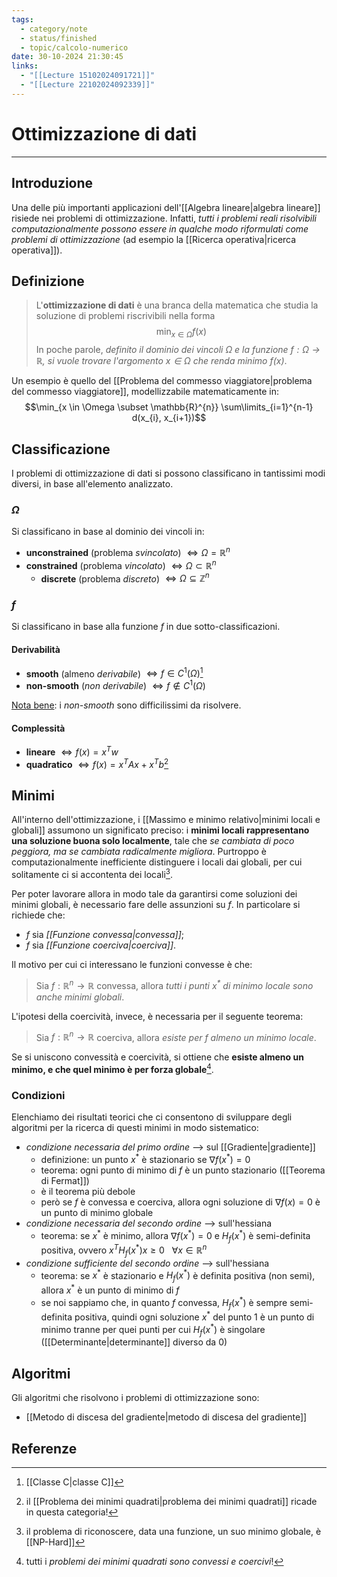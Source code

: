 ```yaml
---
tags:
  - category/note
  - status/finished
  - topic/calcolo-numerico
date: 30-10-2024 21:30:45
links:
  - "[[Lecture 15102024091721]]"
  - "[[Lecture 22102024092339]]"
---
```

# Ottimizzazione di dati
---
## Introduzione
Una delle più importanti applicazioni dell'[[Algebra lineare|algebra lineare]] risiede nei problemi di ottimizzazione. Infatti, _tutti i problemi reali risolvibili computazionalmente possono essere in qualche modo riformulati come problemi di ottimizzazione_ (ad esempio la [[Ricerca operativa|ricerca operativa]]).

## Definizione
> L'**ottimizzazione di dati** è una branca della matematica che studia la soluzione di problemi riscrivibili nella forma
> $$\min_{x \in \Omega} f(x)$$
> In poche parole, _definito il dominio dei vincoli $\Omega$ e la funzione $f: \Omega \to \mathbb{R}$, si vuole trovare l'argomento $x \in \Omega$ che renda minimo $f(x)$_.

Un esempio è quello del [[Problema del commesso viaggiatore|problema del commesso viaggiatore]], modellizzabile matematicamente in:
$$\min_{x \in \Omega \subset \mathbb{R}^{n}} \sum\limits_{i=1}^{n-1} d(x_{i}, x_{i+1})$$

## Classificazione
I problemi di ottimizzazione di dati si possono classificano in tantissimi modi diversi, in base all'elemento analizzato.

### $\Omega$
Si classificano in base al dominio dei vincoli in:
- **unconstrained** (problema _svincolato_) $\iff \Omega = \mathbb{R}^{n}$
- **constrained** (problema _vincolato_) $\iff \Omega \subset \mathbb{R}^{n}$
	- **discrete** (problema _discreto_) $\iff \Omega \subseteq \mathbb{Z}^{n}$

### $f$
Si classificano in base alla funzione $f$ in due sotto-classificazioni.

#### Derivabilità
- **smooth** (almeno _derivabile_) $\iff f \in C^{1}(\Omega)$[^1]
- **non-smooth** (_non derivabile_) $\iff f \notin C^{1}(\Omega)$

<u>Nota bene</u>: i _non-smooth_ sono difficilissimi da risolvere.

#### Complessità
- **lineare** $\iff f(x) = x^{T}w$
- **quadratico** $\iff f(x) = x^{T}Ax + x^{T}b$[^2]

## Minimi
All'interno dell'ottimizzazione, i [[Massimo e minimo relativo|minimi locali e globali]] assumono un significato preciso: i **minimi locali rappresentano una soluzione buona solo localmente**, tale che _se cambiata di poco peggiora, ma se cambiata radicalmente migliora_. Purtroppo è computazionalmente inefficiente distinguere i locali dai globali, per cui solitamente ci si accontenta dei locali[^3].

Per poter lavorare allora in modo tale da garantirsi come soluzioni dei minimi globali, è necessario fare delle assunzioni su $f$. In particolare si richiede che:
- $f$ sia _[[Funzione convessa|convessa]]_;
- $f$ sia _[[Funzione coerciva|coerciva]]_.

Il motivo per cui ci interessano le funzioni convesse è che:
> Sia $f: \mathbb{R}^{n} \to \mathbb{R}$ convessa, allora _tutti i punti $x^{*}$ di minimo locale sono anche minimi globali_.

L'ipotesi della coercività, invece, è necessaria per il seguente teorema:
> Sia $f: \mathbb{R}^{n} \to \mathbb{R}$ coerciva, allora _esiste per $f$ almeno un minimo locale_.

Se si uniscono convessità e coercività, si ottiene che **esiste almeno un minimo, e che quel minimo è per forza globale**[^4].

### Condizioni
Elenchiamo dei risultati teorici che ci consentono di sviluppare degli algoritmi per la ricerca di questi minimi in modo sistematico:
- _condizione necessaria del primo ordine_ --> sul [[Gradiente|gradiente]]
	- definizione: un punto $x^{*}$ è stazionario se $\nabla f(x^{*}) = 0$
	- teorema: ogni punto di minimo di $f$ è un punto stazionario ([[Teorema di Fermat]])
	- è il teorema più debole
	- però se $f$ è convessa e coerciva, allora ogni soluzione di $\nabla f(x) = 0$ è un punto di minimo globale
- _condizione necessaria del secondo ordine_ --> sull'hessiana
	- teorema: se $x^{*}$ è minimo, allora $\nabla f(x^{*}) = 0$ e $H_{f}(x^{*})$ è semi-definita positiva, ovvero $x^{T}H_{f}(x^{*})x \geq 0 \ \ \ \forall x \in \mathbb{R}^{n}$
- _condizione sufficiente del secondo ordine_ --> sull'hessiana
	- teorema: se $x^{*}$ è stazionario e $H_{f}(x^{*})$ è definita positiva (non semi), allora $x^{*}$ è un punto di minimo di $f$
	- se noi sappiamo che, in quanto $f$ convessa, $H_{f}(x^{*})$ è sempre semi-definita positiva, quindi ogni soluzione $x^{*}$ del punto 1 è un punto di minimo tranne per quei punti per cui $H_{f}(x^{*})$ è singolare ([[Determinante|determinante]] diverso da 0)

## Algoritmi
Gli algoritmi che risolvono i problemi di ottimizzazione sono:
- [[Metodo di discesa del gradiente|metodo di discesa del gradiente]]

## Referenze
[^1]: [[Classe C|classe C]]
[^2]: il [[Problema dei minimi quadrati|problema dei minimi quadrati]] ricade in questa categoria!
[^3]: il problema di riconoscere, data una funzione, un suo minimo globale, è [[NP-Hard]]
[^4]: tutti i _problemi dei minimi quadrati sono convessi e coercivi_!